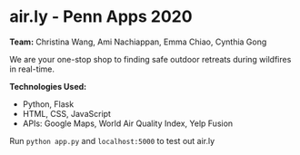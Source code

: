 # air.ly - Penn Apps 2020 

**Team:** Christina Wang, Ami Nachiappan, Emma Chiao, Cynthia Gong

We are your one-stop shop to finding safe outdoor retreats during wildfires in real-time.

**Technologies Used:**
  * Python, Flask
  * HTML, CSS, JavaScript
  * APIs: Google Maps, World Air Quality Index, Yelp Fusion
  
 
 Run ```python app.py``` and ```localhost:5000``` to test out air.ly
